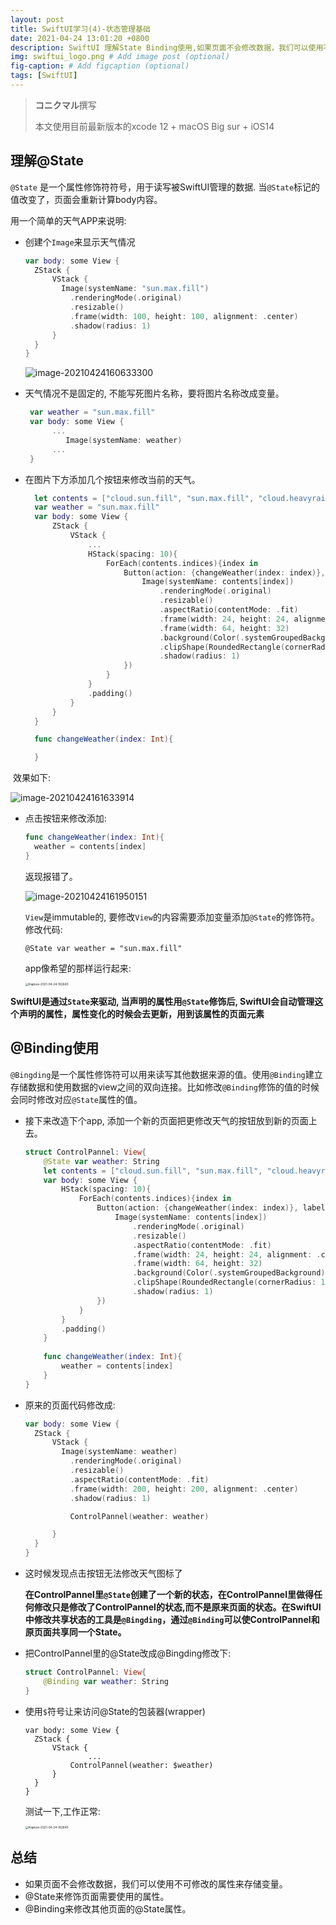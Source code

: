 ```yaml
---
layout: post
title: SwiftUI学习(4)-状态管理基础
date: 2021-04-24 13:01:20 +0800
description: SwiftUI 理解State Binding使用,如果页面不会修改数据，我们可以使用不可修改的属性来存储变量。State来修饰页面需要使用的属性。Binding来修改其他页面的State属性。
img: swiftui_logo.png # Add image post (optional)
fig-caption: # Add figcaption (optional)
tags: [SwiftUI]
---
```


> **コニクマル**撰写
>
> 本文使用目前最新版本的xcode 12 + macOS Big sur + iOS14

## 理解@State
`@State` 是一个属性修饰符符号，用于读写被SwiftUI管理的数据. 当`@State`标记的值改变了，页面会重新计算body内容。

用一个简单的天气APP来说明:

- 创建个`Image`来显示天气情况

  ```swift
  var body: some View {
    ZStack {
        VStack {
          Image(systemName: "sun.max.fill")
            .renderingMode(.original)
            .resizable()
            .frame(width: 100, height: 100, alignment: .center)
            .shadow(radius: 1)
        }
    }
  }
  ```

  ![image-20210424160633300](/assets/img/image-20210424160633300.png)

- 天气情况不是固定的, 不能写死图片名称，要将图片名称改成变量。

  ```swift
   var weather = "sun.max.fill"
   var body: some View {
        ...
           Image(systemName: weather)
        ...
   }
  ```

- 在图片下方添加几个按钮来修改当前的天气。
  ```swift
    let contents = ["cloud.sun.fill", "sun.max.fill", "cloud.heavyrain.fill","thermometer.sun.fill"]
    var weather = "sun.max.fill"
    var body: some View {
        ZStack {
            VStack {
                ...
                HStack(spacing: 10){
                    ForEach(contents.indices){index in
                        Button(action: {changeWeather(index: index)}, label: {
                            Image(systemName: contents[index])
                                .renderingMode(.original)
                                .resizable()
                                .aspectRatio(contentMode: .fit)
                                .frame(width: 24, height: 24, alignment: .center)
                                .frame(width: 64, height: 32)
                                .background(Color(.systemGroupedBackground))
                                .clipShape(RoundedRectangle(cornerRadius: 16))
                                .shadow(radius: 1)
                        })
                    }
                }
                .padding()
            }
        }
    }
  
    func changeWeather(index: Int){
  
    }
  ```

​	效果如下:

  ![image-20210424161633914](/assets/img/image-20210424161633914.png)

- 点击按钮来修改添加:

  ```swift
  func changeWeather(index: Int){
    weather = contents[index]
  }
  ```
  返现报错了。
  
  ![image-20210424161950151](/assets/img/image-20210424161950151.png)
  
  `View`是immutable的, 要修改`View`的内容需要添加变量添加`@State`的修饰符。修改代码:
  
  ```swfit
  @State var weather = "sun.max.fill"
  ```
  
  app像希望的那样运行起来:
  
  <img src="/assets/img/Kapture-2021-04-24-162640.gif" alt="Kapture-2021-04-24-162640" style="zoom:33%;" />

**SwiftUI是通过`State`来驱动, 当声明的属性用`@State`修饰后, SwiftUI会自动管理这个声明的属性，属性变化的时候会去更新，用到该属性的页面元素**

## @Binding使用
`@Bingding`是一个属性修饰符可以用来读写其他数据来源的值。使用`@Binding`建立存储数据和使用数据的view之间的双向连接。比如修改`@Binding`修饰的值的时候会同时修改对应`@State`属性的值。

- 接下来改造下个app, 添加一个新的页面把更修改天气的按钮放到新的页面上去。

  ```swift
  struct ControlPannel: View{
      @State var weather: String
      let contents = ["cloud.sun.fill", "sun.max.fill", "cloud.heavyrain.fill","thermometer.sun.fill"]
      var body: some View {
          HStack(spacing: 10){
              ForEach(contents.indices){index in
                  Button(action: {changeWeather(index: index)}, label: {
                      Image(systemName: contents[index])
                          .renderingMode(.original)
                          .resizable()
                          .aspectRatio(contentMode: .fit)
                          .frame(width: 24, height: 24, alignment: .center)
                          .frame(width: 64, height: 32)
                          .background(Color(.systemGroupedBackground))
                          .clipShape(RoundedRectangle(cornerRadius: 16))
                          .shadow(radius: 1)
                  })
              }
          }
          .padding()
      }
      
      func changeWeather(index: Int){
          weather = contents[index]
      }
  }
  ```

- 原来的页面代码修改成:

  ```swift
  var body: some View {
    ZStack {
        VStack {
          Image(systemName: weather)
            .renderingMode(.original)
            .resizable()
            .aspectRatio(contentMode: .fit)
            .frame(width: 200, height: 200, alignment: .center)
            .shadow(radius: 1)
  
            ControlPannel(weather: weather)
  
        }
    }
  }
  ```

- 这时候发现点击按钮无法修改天气图标了

  **在ControlPannel里`@State`创建了一个新的状态，在ControlPannel里做得任何修改只是修改了ControlPannel的状态,而不是原来页面的状态。在SwiftUI中修改共享状态的工具是`@Bingding`，通过`@Binding`可以使ControlPannel和原页面共享同一个State。**

- 把ControlPannel里的@State改成@Bingding修改下:

  ```swift
  struct ControlPannel: View{
      @Binding var weather: String
  }
  ```

- 使用`$`符号让来访问@State的包装器(wrapper)

  ```
  var body: some View {
    ZStack {
        VStack {
        		...
            ControlPannel(weather: $weather)
        }
    }
  }
  ```

  测试一下,工作正常:

  <img src="/assets/img/Kapture-2021-04-24-162640.gif" alt="Kapture-2021-04-24-162640" style="zoom:33%;" />

## 总结

- 如果页面不会修改数据，我们可以使用不可修改的属性来存储变量。
- @State来修饰页面需要使用的属性。
- @Binding来修改其他页面的@State属性。

